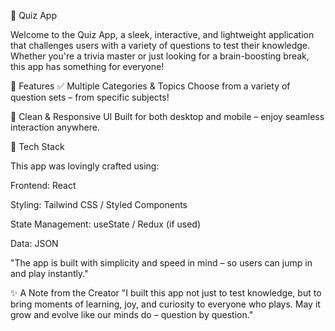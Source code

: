 🧠 Quiz App

Welcome to the Quiz App, a sleek, interactive, and lightweight application that challenges users with a variety of questions to test their knowledge. Whether you're a trivia master or just looking for a brain-boosting break, this app has something for everyone!

🌟 Features
✅ Multiple Categories & Topics
Choose from a variety of question sets – from specific subjects!

🎨 Clean & Responsive UI
Built for both desktop and mobile – enjoy seamless interaction anywhere.

🔧 Tech Stack

This app was lovingly crafted using:

Frontend: React

Styling: Tailwind CSS / Styled Components

State Management: useState / Redux (if used)

Data: JSON

"The app is built with simplicity and speed in mind – so users can jump in and play instantly."

✨ A Note from the Creator
"I built this app not just to test knowledge, but to bring moments of learning, joy, and curiosity to everyone who plays. May it grow and evolve like our minds do – question by question."


